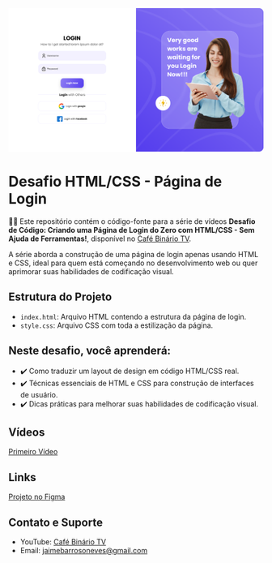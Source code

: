 <p align="center">
  <a href="https://babeljs.io/">
    <img alt="babel" src="login.png" width="546">
  </a>
</p>

# Desafio HTML/CSS - Página de Login

👨‍💻 Este repositório contém o código-fonte para a série de vídeos **Desafio de Código: Criando uma Página de Login do Zero com HTML/CSS - Sem Ajuda de Ferramentas!**, disponível no [Café Binário TV](https://youtube.com/@cafebinariotv?si=qtEuLpF-d9CAVcGG).

A série aborda a construção de uma página de login apenas usando HTML e CSS, ideal para quem está começando no desenvolvimento web ou quer aprimorar suas habilidades de codificação visual.

## Estrutura do Projeto

- `index.html`: Arquivo HTML contendo a estrutura da página de login.
- `style.css`: Arquivo CSS com toda a estilização da página.

## Neste desafio, você aprenderá:

- :heavy_check_mark: Como traduzir um layout de design em código HTML/CSS real.
- :heavy_check_mark: Técnicas essenciais de HTML e CSS para construção de interfaces de usuário.
- :heavy_check_mark: Dicas práticas para melhorar suas habilidades de codificação visual.

## Vídeos

[Primeiro Vídeo](https://youtu.be/-Hy7gZ3UYoc?si=IoiasR6duLUq1vD_)

## Links

[Projeto no Figma](https://www.figma.com/file/TjYQVXTjy1BXNN4wp05MdK/Login-Page-UI-Design-(Community)?node-id=0%3A1&mode=dev)

## Contato e Suporte

- YouTube: [Café Binário TV](https://youtube.com/@cafebinariotv?si=qtEuLpF-d9CAVcGG)
- Email: jaimebarrosoneves@gmail.com